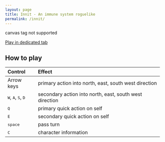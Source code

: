 ```yaml
---
layout: page
title: Innit - An immune system roguelike
permalink: /innit/
---
```


<canvas id="canvas" height="450" width="750">
    canvas tag not supported
</canvas>
<script src="/wasm/innit.js"></script>
<script>
    var arrow_keys_handler = function(e) {
        switch(e.code) {
            case "ArrowUp": case "ArrowDown": case "ArrowLeft": case "ArrowRight":
            case "Space": e.preventDefault(); break;
            default: break; // do not block other keys
        }
    };
    window.addEventListener("keydown", arrow_keys_handler, false);
    window.addEventListener("load", async () => {
        await wasm_bindgen("/wasm/innit_bg.wasm");
    });
</script>

[Play in dedicated tab](https://micutio.github.io/innit.html)

## How to play

| Control                                                | Effect                                                  |
| :----------------------------------------------------- | :------------------------------------------------------ |
| Arrow keys                                             | primary action into north, east, south west direction   |
| <kbd>W</kbd>, <kbd>A</kbd>, <kbd>S</kbd>, <kbd>D</kbd> | secondary action into north, east, south west direction |
| <kbd>Q</kbd>                                           | primary quick action on self                            |
| <kbd>E</kbd>                                           | secondary quick action on self                          |
| <kbd>space</kbd>                                       | pass turn                                               |
| <kbd>C</kbd>                                           | character information                                   |
